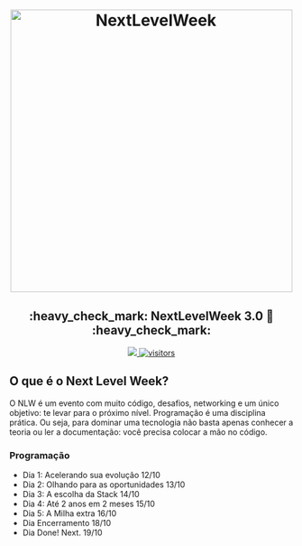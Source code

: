 <h1 align="center">
    <img alt="NextLevelWeek" title="#NextLevelWeek" src="https://images.prismic.io/rocketseat/e6827e7a-bc79-45fb-85ef-d94ba2c570da_OG+%28versa%CC%83o+%2303%29.png?auto=compress,format&rect=0,0,1200,630&w=1200&h=630" width="500px" />
</h1>

<h2 align="center"> 
	:heavy_check_mark:  NextLevelWeek 3.0 🚀 :heavy_check_mark:
</h2>
<p align="center">
<a href="https://www.instagram.com/fgalmeida_/">
    <img src="https://img.shields.io/badge/Made by -Felipe Almeida-red">
</a>
<a href="">
    <img alt="visitors" src="https://visitor-badge.glitch.me/badge?page_id=fgalmeida.NLW-3.0">
</a>
</p>

## O que é o Next Level Week?
O NLW é um evento com muito código, desafios, networking e um único objetivo: te levar para o próximo nível. Programação é uma disciplina prática. Ou seja, para dominar uma tecnologia não basta apenas conhecer a teoria ou ler a documentação: você precisa colocar a mão no código.

### Programação
- Dia 1: Acelerando sua evolução 12/10
- Dia 2: Olhando para as oportunidades 13/10
- Dia 3: A escolha da Stack 14/10
- Dia 4: Até 2 anos em 2 meses 15/10
- Dia 5: A Milha extra 16/10
- Dia Encerramento 18/10
- Dia Done! Next. 19/10
